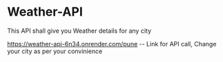 # Weather-API
This API shall give you Weather details for any city

https://weather-api-6n34.onrender.com/pune -- Link for API call, Change your city as per your convinience
